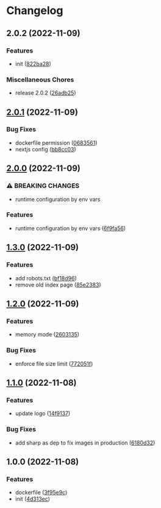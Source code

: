# Changelog

## 2.0.2 (2022-11-09)


### Features

* init ([822ba28](https://github.com/pasteburn/pasteburn/commit/822ba28829855acb01d5b248dd3aba1ae5081bcc))


### Miscellaneous Chores

* release 2.0.2 ([26adb25](https://github.com/pasteburn/pasteburn/commit/26adb2506d250b625bf96d8f71e26e771fb82db4))

## [2.0.1](https://github.com/pasteburn/pasteburn/compare/v2.0.0...v2.0.1) (2022-11-09)


### Bug Fixes

* dockerfile permission ([0683561](https://github.com/pasteburn/pasteburn/commit/068356153019e5b8f2f979ff295e6704e4a86429))
* nextjs config ([bb8cc03](https://github.com/pasteburn/pasteburn/commit/bb8cc035746bbdd25ca8c50671b6385a6f863e49))

## [2.0.0](https://github.com/pasteburn/pasteburn/compare/v1.3.0...v2.0.0) (2022-11-09)


### ⚠ BREAKING CHANGES

* runtime configuration by env vars

### Features

* runtime configuration by env vars ([6f9fa56](https://github.com/pasteburn/pasteburn/commit/6f9fa56a8250ac6035a956332b5c5c3f6fd4b03c))

## [1.3.0](https://github.com/pasteburn/pasteburn/compare/v1.2.0...v1.3.0) (2022-11-09)


### Features

* add robots.txt ([bf18d96](https://github.com/pasteburn/pasteburn/commit/bf18d96081b3a5a2151846b451f74ea143b9f9d8))
* remove old index page ([85e2383](https://github.com/pasteburn/pasteburn/commit/85e238306e6f85d2614c7f963cf7bb127f76e79a))

## [1.2.0](https://github.com/pasteburn/pasteburn/compare/v1.1.0...v1.2.0) (2022-11-09)


### Features

* memory mode ([2603135](https://github.com/pasteburn/pasteburn/commit/26031356244a29a92cf94587bf55929812b32627))


### Bug Fixes

* enforce file size limit ([772051f](https://github.com/pasteburn/pasteburn/commit/772051f1394a99fdc26f0ff65fb899235755ec74))

## [1.1.0](https://github.com/pasteburn-org/pasteburn/compare/v1.0.0...v1.1.0) (2022-11-08)


### Features

* update logo ([14f9137](https://github.com/pasteburn-org/pasteburn/commit/14f9137e232becd2f58089e584be967f7bdd7655))


### Bug Fixes

* add sharp as dep to fix images in production ([6180d32](https://github.com/pasteburn-org/pasteburn/commit/6180d3281973893e7f949ef2048fdcf75e466c0d))

## 1.0.0 (2022-11-08)


### Features

* dockerfile ([3f95e9c](https://github.com/pasteburn-org/pasteburn/commit/3f95e9ce457356621e6d27cf3982c10b075b851e))
* init ([4d313ec](https://github.com/pasteburn-org/pasteburn/commit/4d313ec1a6738bb4c2671842f5f655b3d049c4d3))
